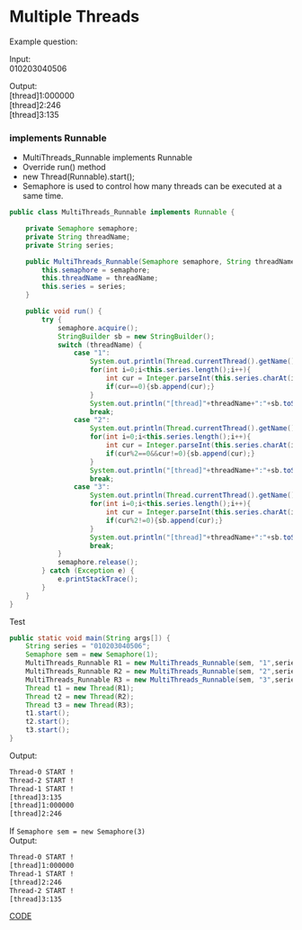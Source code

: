 # Multiple Threads

Example question:

Input:  <br>
010203040506

Output: <br>
[thread]1:000000<br>
[thread]2:246<br>
[thread]3:135


### implements Runnable

* MultiThreads_Runnable implements Runnable 
* Override run() method
* new Thread(Runnable).start();
* Semaphore is used to control how many threads can be executed at a same time.

```java
public class MultiThreads_Runnable implements Runnable {

    private Semaphore semaphore;
    private String threadName;
    private String series;

    public MultiThreads_Runnable(Semaphore semaphore, String threadName, String series) {
        this.semaphore = semaphore;
        this.threadName = threadName;
        this.series = series;
    }

    public void run() {
        try {
            semaphore.acquire();
            StringBuilder sb = new StringBuilder();
            switch (threadName) {
                case "1":
                    System.out.println(Thread.currentThread().getName() + " 线程运行开始!");
                    for(int i=0;i<this.series.length();i++){
                        int cur = Integer.parseInt(this.series.charAt(i)+"");
                        if(cur==0){sb.append(cur);}
                    }
                    System.out.println("[thread]"+threadName+":"+sb.toString());
                    break;
                case "2":
                    System.out.println(Thread.currentThread().getName() + " 线程运行开始!");
                    for(int i=0;i<this.series.length();i++){
                        int cur = Integer.parseInt(this.series.charAt(i)+"");
                        if(cur%2==0&&cur!=0){sb.append(cur);}
                    }
                    System.out.println("[thread]"+threadName+":"+sb.toString());
                    break;
                case "3":
                    System.out.println(Thread.currentThread().getName() + " 线程运行开始!");
                    for(int i=0;i<this.series.length();i++){
                        int cur = Integer.parseInt(this.series.charAt(i)+"");
                        if(cur%2!=0){sb.append(cur);}
                    }
                    System.out.println("[thread]"+threadName+":"+sb.toString());
                    break;
            }
            semaphore.release();
        } catch (Exception e) {
            e.printStackTrace();
        }
    }
}
```

Test

```java
public static void main(String args[]) {
    String series = "010203040506";
    Semaphore sem = new Semaphore(1);
    MultiThreads_Runnable R1 = new MultiThreads_Runnable(sem, "1",series);
    MultiThreads_Runnable R2 = new MultiThreads_Runnable(sem, "2",series);
    MultiThreads_Runnable R3 = new MultiThreads_Runnable(sem, "3",series);
    Thread t1 = new Thread(R1);
    Thread t2 = new Thread(R2);
    Thread t3 = new Thread(R3);
    t1.start();
    t2.start();
    t3.start();
}
```

Output:

```bash
Thread-0 START !
Thread-2 START !
Thread-1 START !
[thread]3:135
[thread]1:000000
[thread]2:246
```

If `Semaphore sem = new Semaphore(3)`<br>
Output:

```bash
Thread-0 START !
[thread]1:000000
Thread-1 START !
[thread]2:246
Thread-2 START !
[thread]3:135
```


[CODE](https://github.com/guyc1812/Tony/blob/master/src/main/java/com/avengers/tony/JavaBasic/thread/code)
